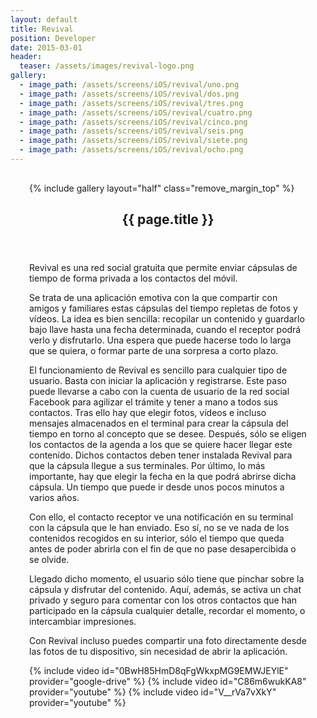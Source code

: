 ```yaml
---
layout: default
title: Revival
position: Developer
date: 2015-03-01
header:
  teaser: /assets/images/revival-logo.png
gallery:
  - image_path: /assets/screens/iOS/revival/uno.png
  - image_path: /assets/screens/iOS/revival/dos.png
  - image_path: /assets/screens/iOS/revival/tres.png
  - image_path: /assets/screens/iOS/revival/cuatro.png
  - image_path: /assets/screens/iOS/revival/cinco.png
  - image_path: /assets/screens/iOS/revival/seis.png
  - image_path: /assets/screens/iOS/revival/siete.png
  - image_path: /assets/screens/iOS/revival/ocho.png
---
```


<div id="main" role="main">    
      <meta itemprop="headline" content="{{ page.title }}"/>
      <meta itemprop="description" content="{{ page.header.description }}"/>
      <div class="page__inner-wrap" style="margin: 30px;">
      <div class="project-container left">
        <section class="page__content" itemprop="text">
             {% include gallery layout="half" class="remove_margin_top" %}
         </section>
      </div>
      <div class="project-container right">        
        <section class="page__content" itemprop="text">
            <header>
            <h1 id="page-title" class="page__title" itemprop="headline">{{ page.title }}</h1>
            </header>
            <p>Revival es una red social gratuita que permite enviar cápsulas de tiempo de forma privada a los contactos del móvil.</p>
            <p>Se trata de una aplicación emotiva con la que compartir con amigos y familiares estas cápsulas del tiempo repletas de fotos y ví­deos. La idea es bien sencilla: recopilar un contenido y guardarlo bajo llave hasta una fecha determinada, cuando el receptor podrá verlo y disfrutarlo. Una espera que puede hacerse todo lo larga que se quiera, o formar parte de una sorpresa a corto plazo.</p>
            <p>El funcionamiento de Revival es sencillo para cualquier tipo de usuario. Basta con iniciar la aplicación y registrarse. Este paso puede llevarse a cabo con la cuenta de usuario de la red social Facebook para agilizar el trámite y tener a mano a todos sus contactos. Tras ello hay que elegir fotos, ví­deos e incluso mensajes almacenados en el terminal para crear la cápsula del tiempo en torno al concepto que se desee. Después, sólo se eligen los contactos de la agenda a los que se quiere hacer llegar este contenido. Dichos contactos deben tener instalada Revival para que la cápsula llegue a sus terminales. Por último, lo más importante, hay que elegir la fecha en la que podrá abrirse dicha cápsula. Un tiempo que puede ir desde unos pocos minutos a varios años.</p>
            <p>Con ello, el contacto receptor ve una notificación en su terminal con la cápsula que le han enviado. Eso sí­, no se ve nada de los contenidos recogidos en su interior, sólo el tiempo que queda antes de poder abrirla con el fin de que no pase desapercibida o se olvide.</p>
            <p>Llegado dicho momento, el usuario sólo tiene que pinchar sobre la cápsula y disfrutar del contenido. Aquí­, además, se activa un chat privado y seguro para comentar con los otros contactos que han participado en la cápsula cualquier detalle, recordar el momento, o intercambiar impresiones.</p>
            <p>Con Revival incluso puedes compartir una foto directamente desde las fotos de tu dispositivo, sin necesidad de abrir la aplicación.</p>
        </section>         
       </div>
    {% include video id="0BwH85HmD8qFgWkxpMG9EMWJEYlE" provider="google-drive" %}
    {% include video id="C86m6wukKA8" provider="youtube" %}
    {% include video id="V__rVa7vXkY" provider="youtube" %}
</div>